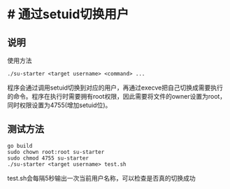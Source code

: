 # # 通过setuid切换用户
  
  ## 说明
  使用方法
  ```console
  ./su-starter <target username> <command> ...
  ```
  程序会通过调用setuid切换到对应的用户，再通过execve把自己切换成需要执行的命令。程序在执行时需要拥有root权限，因此需要将文件的owner设置为root，同时权限设置为4755(增加setuid位)。
  
  ## 测试方法
  ```console
  go build
  sudo chown root:root su-starter
  sudo chmod 4755 su-starter
  ./su-starter <target username> test.sh
  ```
  test.sh会每隔5秒输出一次当前用户名称，可以检查是否真的切换成功